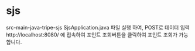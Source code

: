 # sjs

src-main-java-tripe-sjs SjsApplication.java 파일 실행 하여,
POST로 데이터 입력
http://localhost:8080/ 에 접속하여 포인트 조회버튼을 클릭하여 포인트 조회가 가능합니다.

